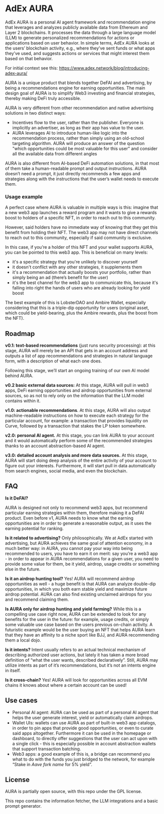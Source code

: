 # AdEx AURA

AdEx AURA is a personal AI agent framework and recommendation engine that leverages and analyzes publicly available data from Ethereum and Layer 2 blockchains. It processes the data through a large language model (LLM) to generate personalized recommendations for actions or applications based on user behavior. In simple terms, AdEx AURA looks at the users’ blockchain activity, e.g., where they’ve sent funds or what apps they’ve used, and suggests actions or services that might interest them based on that behavior.

For initial context see this: https://www.adex.network/blog/introducing-adex-aura/

AURA is a unique product that blends together DeFAI and advertising, by being a recommendations engine for earning opportunities. The main design goal of AURA is to simplify Web3 investing and financial strategies, thereby making DeFi truly accessible.

AURA is very different from other recommendation and native advertising solutions in two distinct ways:

- Incentives flow to the user, rather than the publisher. Everyone is implicitly an advertiser, as long as their app has value to the user.
- AURA leverages AI to introduce human-like logic into the recommendation process, rather than simply using an old-school targeting algorithm. AURA will produce an answer of the question "which opportunities could be most valuable for this user" and consider all the available data from different angles

AURA is also different from AI-based DeFi automation solutions, in that most of them take a human-readable prompt and output instructions. AURA doesn’t need a prompt, it just directly recommends a few apps and strategies along with the instructions that the user’s wallet needs to execute them.

### Usage example

A perfect case where AURA is valuable in multiple ways is this: imagine that a new web3 app launches a reward program and it wants to give a rewards boost to holders of a specific NFT, in order to reach out to this community.

However, said holders have no immediate way of knowing that they get this benefit from holding their NFT. The web3 app may not have direct channels to reach out to this community, especially if said community is exclusive.

In this case, if you’re a holder of this NFT and your wallet supports AURA, you can be pointed to this web3 app. This is beneficial on many levels:

- it's a specific strategy that you're unlikely to discover yourself
- it doesn't conflict with any other strategies, it supplements them
- it's a recommendation that actually boosts your portfolio, rather than simply being an ad (there’s benefit for the user)
- it's the best channel for the web3 app to communicate this, because it's falling into right the hands of users who are already looking for yield boost

The best example of this is LobsterDAO and Ambire Wallet, especially considering that this is a triple-dip opportunity for users (original asset, which could be yield-bearing, plus the Ambire rewards, plus the boost from the NFT).

## Roadmap

**v0.1: text-based recommendations** (just runs security processing): at this stage, AURA will merely be an API that gets in an account address and outputs a list of app recommendations and strategies in natural language form, with a description of what each one does.

Following this stage, we’ll start an ongoing training of our own AI model behind AURA.

**v0.2 basic external data sources:** At this stage, AURA will pull in web3 apps, DeFi earning opportunities and airdrop opportunities from external sources, so as not to rely only on the information that the LLM model contains within it.

**v1.0: actionable recommendations**. At this stage, AURA will also output machine-readable instructions on how to execute each strategy for the particular account, for example: a transaction that provides liquidity on Curve, followed by a transaction that stakes the LP token somewhere.

**v2.0: personal AI agent.** At this stage, you can link AURA to your account and it would automatically perform some of the recommended strategies thanks to an account abstraction-based AI agent.

**v3.0: detailed account analysis and more data sources.** At this stage, AURA will start doing deep analysis of the entire activity of your account to figure out your interests. Furthermore, it will start pull in data automatically from search engines, social media, and even the blockchain.

## FAQ

**Is it DeFAI?**

AURA is designed not only to recommend web3 apps, but recommend particular earning strategies within them, therefore making it a DeFAI product. Even before v1, AURA needs to know what the earning opportunities are in order to generate a reasonable output, as it uses the earning potential for ranking.

**Is it related to advertising?**
Only philosophically. We at AdEx started with advertising, but AURA achieves the same goal of attention economy, in a much better way: in AURA, you cannot pay your way into being recommended to users, you have to earn it on merit: say you’re a web3 app - in order to appear in AURA recommendations for a given user, you need to provide some value for them, be it yield, airdrop, usage credits or something else in the future.

**Is it an airdrop hunting tool?**
Yes! AURA will recommend airdrop opportunities as well - a huge benefit is that AURA can analyze double-dip opportunities, in which you both earn stable yield and maximize future airdrop potential. AURA can also find existing unclaimed airdrops for you and recommend claiming them.

**Is AURA only for airdrop hunting and yield farming?**
While this is a compelling use case right now, AURA can be extended to look for any benefits for the user in the future: for example, usage credits, or simply some valuable use case based on the users previous on-chain activity. A futuristic example would be the user buying an NFT that helps AURA learn that they have an affinity to a niche sport like BJJ, and AURA recommending them a local dojo.

**Is it intents?**
Intent usually refers to an actual technical mechanism of describing authorized user actions, but lately it has taken a more broad definition of “what the user wants, described declaratively”. Still, AURA may utilize intents as part of it’s recommendations, but it’s not an intents engine in itself.

**Is it cross-chain?**
Yes! AURA will look for opportunities across all EVM chains it knows about where a certain account can be used!

## Use cases

- Personal AI agent: AURA can be used as part of a personal AI agent that helps the user generate interest, yield or automatically claim airdrops.
- Wallet UIs: wallets can use AURA as part of built-in web3 app catalogs, in order to pin apps that provide good opportunities, or even to curate said apps altogether. Furthermore it can be used in the homepage or dashboard, to directly offer suggestions that the user can act upon with a single click - this is especially possible in account abstraction wallets that support transaction batching.
- Web3 apps: a good example of this is, a bridge can recommend you what to do with the funds you just bridged to the network, for example “Stake in _Aave fork name_ for 5% yield”.

## License

AURA is partially open source, with this repo under the GPL license.

This repo contains the information fetcher, the LLM integrations and a basic prompt generator.
